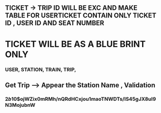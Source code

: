 ## TICKET -> TRIP ID WILL BE EXC AND MAKE TABLE FOR USERTICKET CONTAIN ONLY TICKET ID , USER ID AND SEAT NUMBER

# TICKET WILL BE AS A BLUE BRINT ONLY 
### USER, STATION, TRAIN, TRIP,          
## Get Trip --> Appear the Station Name , Validation

### $2b$10$ojWZix0mRMh/nQRdHCxjou1maoTNWDTs/lS45gJX8uI9N3MojubnW
                    

